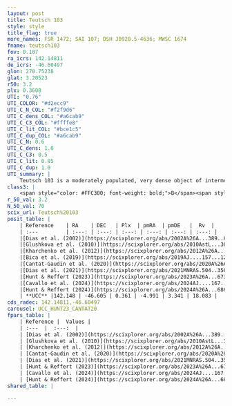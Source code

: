 ```yaml
---
layout: post
title: Teutsch 103
style: style
title_flag: true
more_names: FSR 1472; SAI 107; DSH J0928.5-4636; MWSC 1674
fname: teutsch103
fov: 0.107
ra_icrs: 142.14811
de_icrs: -46.60497
glon: 270.75238
glat: 3.20523
r50: 3.2
plx: 0.3608
UTI: "0.76"
UTI_COLOR: "#d2ecc9"
UTI_C_N_COL: "#f2f9d6"
UTI_C_dens_COL: "#a6cab9"
UTI_C_C3_COL: "#ffffe8"
UTI_C_lit_COL: "#bce1c5"
UTI_C_dup_COL: "#a6cab9"
UTI_C_N: 0.6
UTI_C_dens: 1.0
UTI_C_C3: 0.5
UTI_C_lit: 0.85
UTI_C_dup: 1.0
UTI_summary: |
    Teutsch 103 is a moderately populated, very dense object of intermediate C3 quality. It is well-studied in the literature.
class3: |
    <span style="color: #FFC300; font-weight: bold;">B</span><span style="color: #FFC300; font-weight: bold;">B</span>
r_50_val: 3.2
N_50_val: 70
scix_url: Teutsch%20103
posit_table: |
    | Reference    | RA    | DEC   | Plx  | pmRA  | pmDE   |  Rv  |
    | :---         | :---: | :---: | :---: | :---: | :---: | :---: |
    |[Dias et al. (2002)](https://scixplorer.org/abs/2002A%26A...389..871D) | 142.15 | -46.6 | -- | -4.74 | 2.19 | -- |
    |[Glushkova et al. (2010)](https://scixplorer.org/abs/2010AstL...36...75G) | 142.149 | -46.6 | -- | -- | -- | -- |
    |[Kharchenko et al. (2012)](https://scixplorer.org/abs/2012A%26A...543A.156K) | 142.155 | -46.6 | -- | -8.48 | 4.69 | -- |
    |[Bica et al. (2019)](https://scixplorer.org/abs/2019AJ....157...12B) | 142.143 | -46.604 | -- | -- | -- | -- |
    |[Cantat-Gaudin et al. (2020)](https://scixplorer.org/abs/2020A%26A...640A...1C) | 142.145 | -46.607 | 0.356 | -5.055 | 3.342 | -- |
    |[Dias et al. (2021)](https://scixplorer.org/abs/2021MNRAS.504..356D) | 142.151 | -46.61 | 0.38 | -5.03 | 3.284 | -- |
    |[Hunt & Reffert (2023)](https://scixplorer.org/abs/2023A%26A...673A.114H) | 142.144 | -46.605 | 0.351 | -4.96 | 3.326 | 18.045 |
    |[Cavallo et al. (2024)](https://scixplorer.org/abs/2024AJ....167...12C) | 142.165 | -46.6 | 0.354 | -- | -- | -- |
    |[Hunt & Reffert (2024)](https://scixplorer.org/abs/2024A%26A...686A..42H) | 142.144 | -46.605 | 0.351 | -4.96 | 3.326 | 18.045 |
    | **UCC** |142.148 | -46.605 | 0.361 | -4.991 | 3.341 | 18.083 | 
cds_radec: 142.14811,-46.60497
carousel: UCC_HUNT23_CANTAT20
fpars_table: |
    | Reference |  Values |
    | :---  |  :---:  |
    | [Dias et al. (2002)](https://scixplorer.org/abs/2002A%26A...389..871D) | `E(B-V)=0.62, Dist=2790.0, Age=8.75` |
    | [Glushkova et al. (2010)](https://scixplorer.org/abs/2010AstL...36...75G) | `E(B-V)=0.62, Dm=12.23, Age=8.75` |
    | [Kharchenko et al. (2012)](https://scixplorer.org/abs/2012A%26A...543A.156K) | `e_bv=0.937, distance=2663, log_age=8.975` |
    | [Cantat-Gaudin et al. (2020)](https://scixplorer.org/abs/2020A%26A...640A...1C) | `AVNN=2.36, DMNN=12.24, AgeNN=8.56` |
    | [Dias et al. (2021)](https://scixplorer.org/abs/2021MNRAS.504..356D) | `Av=2.663, Dist=2288, logage=8.727, [Fe/H]=-0.029` |
    | [Hunt & Reffert (2023)](https://scixplorer.org/abs/2023A%26A...673A.114H) | `AV50=3.029, diffAV50=0.898, MOD50=12.073, logAge50=8.334` |
    | [Cavallo et al. (2024)](https://scixplorer.org/abs/2024AJ....167...12C) | `AV50=3.03, dMod50=12.13, logAge50=8.5, [Fe/H]50=0.09` |
    | [Hunt & Reffert (2024)](https://scixplorer.org/abs/2024A%26A...686A..42H) | `MassJ=218.173` |
shared_table: |
    
---
```

